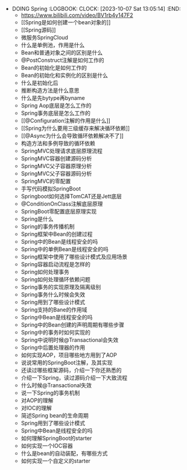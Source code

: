 - DOING Spring
  :LOGBOOK:
  CLOCK: [2023-10-07 Sat 13:05:14]
  :END:
	- https://www.bilibili.com/video/BV1rb4y147F2
	- [[Spring是如何创建一个bean对象的]]
	- [[Spring源码]]
	- 微服务SpringCloud
	- 什么是单例池，作用是什么
	- Bean和普通对象之间的区别是什么
	- @PostConstruct注解是如何工作的
	- Bean的初始化是如何工作的
	- Bean的初始化和实例化的区别是什么
	- 什么是初始化后
	- 推断构造方法是什么意思
	- 什么是先bytype再byname
	- Spring Aop底层是怎么工作的
	- Spring事务底层是怎么工作的
	- [[@Configuration注解的作用是什么]]
	- [[Spring为什么要用三级缓存来解决循环依赖]]
	- [[@Async为什么会导致循环依赖解决不了]]
	- 构造方法和多例导致的循环依赖
	- SpringMVC处理请求底层原理流程
	- SpringMVC容器创建源码分析
	- SpringMVC父子容器原理分析
	- SpringMVC父子容器源码分析
	- SpringMVC的零配置
	- 手写代码模拟SpringBoot
	- Springboot如何选择TomCAT还是Jett底层
	- @ConditionOnClass注解底层原理
	- SpringBoot零配置底层原理实现
	- Spring是什么
	- Spring的事务传播机制
	- Spring框架中Bean的创建过程
	- Spring中的Bean是线程安全的吗
	- Spring中的单例Bean是线程安全的吗
	- Spring框架中使用了哪些设计模式及应用场景
	- Spring容器启动流程是怎样的
	- Spring如何处理事务
	- Spring如何处理循环依赖问题
	- Spring事务的实现原理及隔离级别
	- Spring事务什么时候会失效
	- Spring用到了哪些设计模式
	- Spring支持的Bane的作用域
	- Spring中Bean是线程安全的吗
	- Spring中的Bean创建的声明周期有哪些步骤
	- Spring中的事务时如何实现的
	- Spring中说明时候@Transactional会失效
	- Spring中后置处理器的作用
	- 如何实现AOP，项目哪些地方用到了AOP
	- 说说常用的SpringBoot注解，及其实现
	- 还读过哪些框架源码，介绍一下你还熟悉的
	- 介绍一下Spring，读过源码介绍一下大致流程
	- 什么时候@Transactional失效
	- 说一下Spring的事务机制
	- 对AOP的理解
	- 对IOC的理解
	- 简述Spring bean的生命周期
	- Spring用到了哪些设计模式
	- Spring中Bean是线程安全的吗
	- 如何理解SpringBoot的starter
	- 如何实现一个IOC容器
	- 什么是bean的自动装配，有哪些方式
	- 如何实现一个自定义的starter